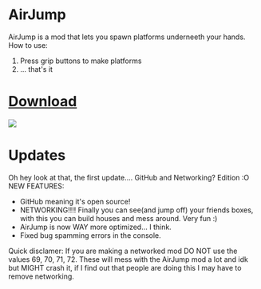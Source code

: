 # AirJump
AirJump is a mod that lets you spawn platforms underneeth your hands.
How to use:
1. Press grip buttons to make platforms
2. ... that's it

# [Download](https://www.youtube.com/watch?v=yPYZpwSpKmA)

![](AirJump/Gifs/networked_airjump_2.gif)

# Updates
Oh hey look at that, the first update....
GitHub and Networking? Edition :O
NEW FEATURES:
* GitHub meaning it's open source!
* NETWORKING!!!! Finally you can see(and jump off) your friends boxes, with this you can build houses and mess around. Very fun :)
* AirJump is now WAY more optimized... I think.
* Fixed bug spamming errors in the console.






Quick disclamer: If you are making a networked mod DO NOT use the values 69, 70, 71, 72. These will mess with the AirJump mod a lot and idk but MIGHT crash it, if I find out that people are doing this I may have to remove networking.

